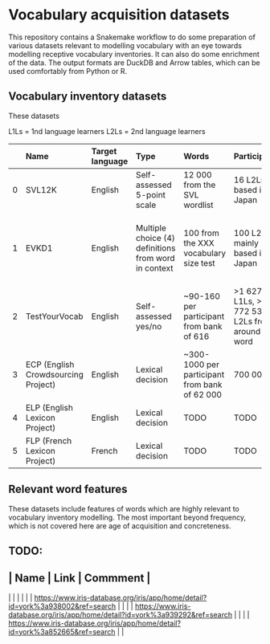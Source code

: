 # Vocabulary acquisition datasets

This repository contains a Snakemake workflow to do some preparation of various
datasets relevant to modelling vocabulary with an eye towards modelling
receptive vocabulary inventories. It can also do some enrichment of the data.
The output formats are DuckDB and Arrow tables, which can be used comfortably
from Python or R.

## Vocabulary inventory datasets

These datasets 

L1Ls = 1nd language learners
L2Ls = 2nd language learners

[//]: # (START_TABLE)

|    | Name                                | Target language   | Type                                                 | Words                                         | Participants                                          | Availability                                                                               |
|---:|:------------------------------------|:------------------|:-----------------------------------------------------|:----------------------------------------------|:------------------------------------------------------|:-------------------------------------------------------------------------------------------|
|  0 | SVL12K                              | English           | Self-assessed 5-point scale                          | 12 000 from the SVL wordlist                  | 16 L2Ls based in Japan                                | [Personal website](http://yoehara.com/esl-vocabulary-dataset/)                             |
|  1 | EVKD1                               | English           | Multiple choice (4) definitions from word in context | 100 from the XXX vocabulary size test         | 100 L2Ls mainly based in Japan                        | [Personal website](http://yoehara.com/EVKD1/) (currently broken; direct request via email) |
|  2 | TestYourVocab                       | English           | Self-assessed yes/no                                 | ~90-160 per participant from bank of 616      | >1 627 968 L1Ls, >5 772 534 L2Ls from around the word | Direct request via email                                                                   |
|  3 | ECP (English Crowdsourcing Project) | English           | Lexical decision                                     | ~300-1000 per participant from bank of 62 000 | 700 000                                               | [Repository](https://osf.io/v25ek/)                                                        |
|  4 | ELP (English Lexicon Project)       | English           | Lexical decision                                     | TODO                                          | TODO                                                  | [Repository](https://osf.io/rpx87/)                                                        |
|  5 | FLP (French Lexicon Project)        | French            | Lexical decision                                     | TODO                                          | TODO                                                  | [Repository](https://osf.io/f8kc4/)                                                        |

[//]: # (END_TABLE)

## Relevant word features

These datasets include features of words which are highly relevant to
vocabulary inventory modelling. The most important beyond frequency, which is
not covered here are age of acquisition and concreteness.

## TODO:

| Name | Link | Commment |
--------------------------
|  |  |  |
|  | https://www.iris-database.org/iris/app/home/detail?id=york%3a938002&ref=search |  |
|  | https://www.iris-database.org/iris/app/home/detail?id=york%3a939292&ref=search |  |
|  | https://www.iris-database.org/iris/app/home/detail?id=york%3a852665&ref=search |  |
